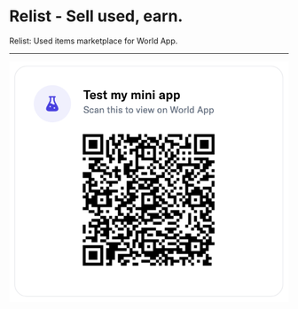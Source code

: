 # Relist - Sell used, earn.

Relist: Used items marketplace for World App.

---

![](./assets/qr-app.png)
